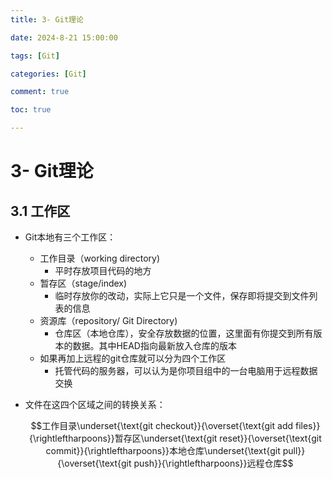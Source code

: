 ```yaml
---
title: 3- Git理论

date: 2024-8-21 15:00:00

tags: [Git]

categories: [Git]

comment: true

toc: true

---
```


#### 

<!--more-->

# 3- Git理论

## 3.1 工作区

- Git本地有三个工作区：
  - 工作目录（working directory)
    - 平时存放项目代码的地方
  - 暂存区（stage/index)
    - 临时存放你的改动，实际上它只是一个文件，保存即将提交到文件列表的信息
  - 资源库（repository/ Git Directory)
    - 仓库区（本地仓库），安全存放数据的位置，这里面有你提交到所有版本的数据。其中HEAD指向最新放入仓库的版本
  - 如果再加上远程的git仓库就可以分为四个工作区
    - 托管代码的服务器，可以认为是你项目组中的一台电脑用于远程数据交换
  
- 文件在这四个区域之间的转换关系：
  
  $$工作目录\underset{\text{git checkout}}{\overset{\text{git add files}}{\rightleftharpoons}}暂存区\underset{\text{git reset}}{\overset{\text{git commit}}{\rightleftharpoons}}本地仓库\underset{\text{git pull}}{\overset{\text{git push}}{\rightleftharpoons}}远程仓库$$

